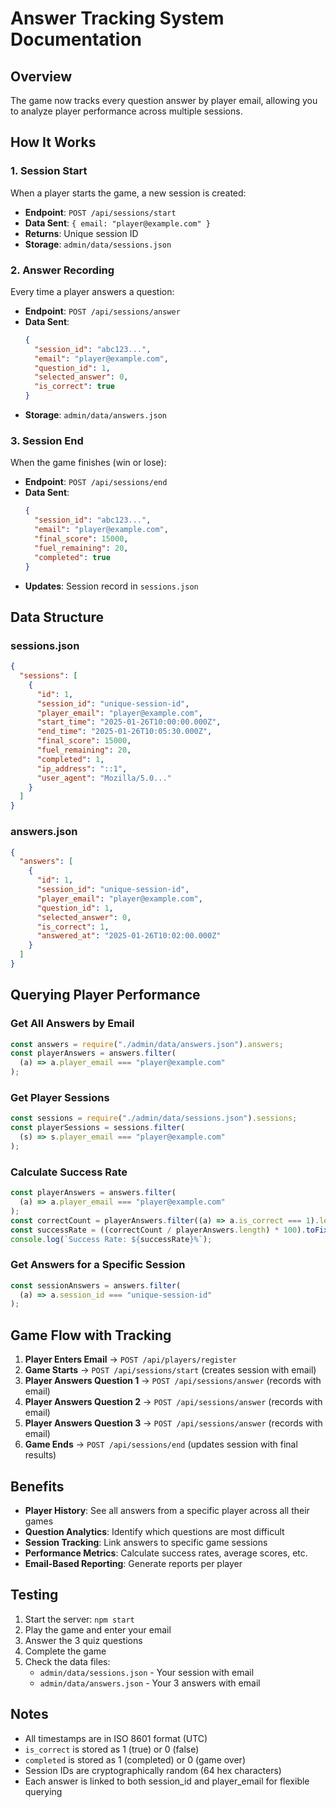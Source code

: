 # Answer Tracking System Documentation

## Overview

The game now tracks every question answer by player email, allowing you to analyze player performance across multiple sessions.

## How It Works

### 1. Session Start

When a player starts the game, a new session is created:

- **Endpoint**: `POST /api/sessions/start`
- **Data Sent**: `{ email: "player@example.com" }`
- **Returns**: Unique session ID
- **Storage**: `admin/data/sessions.json`

### 2. Answer Recording

Every time a player answers a question:

- **Endpoint**: `POST /api/sessions/answer`
- **Data Sent**:
  ```json
  {
    "session_id": "abc123...",
    "email": "player@example.com",
    "question_id": 1,
    "selected_answer": 0,
    "is_correct": true
  }
  ```
- **Storage**: `admin/data/answers.json`

### 3. Session End

When the game finishes (win or lose):

- **Endpoint**: `POST /api/sessions/end`
- **Data Sent**:
  ```json
  {
    "session_id": "abc123...",
    "email": "player@example.com",
    "final_score": 15000,
    "fuel_remaining": 20,
    "completed": true
  }
  ```
- **Updates**: Session record in `sessions.json`

## Data Structure

### sessions.json

```json
{
  "sessions": [
    {
      "id": 1,
      "session_id": "unique-session-id",
      "player_email": "player@example.com",
      "start_time": "2025-01-26T10:00:00.000Z",
      "end_time": "2025-01-26T10:05:30.000Z",
      "final_score": 15000,
      "fuel_remaining": 20,
      "completed": 1,
      "ip_address": "::1",
      "user_agent": "Mozilla/5.0..."
    }
  ]
}
```

### answers.json

```json
{
  "answers": [
    {
      "id": 1,
      "session_id": "unique-session-id",
      "player_email": "player@example.com",
      "question_id": 1,
      "selected_answer": 0,
      "is_correct": 1,
      "answered_at": "2025-01-26T10:02:00.000Z"
    }
  ]
}
```

## Querying Player Performance

### Get All Answers by Email

```javascript
const answers = require("./admin/data/answers.json").answers;
const playerAnswers = answers.filter(
  (a) => a.player_email === "player@example.com"
);
```

### Get Player Sessions

```javascript
const sessions = require("./admin/data/sessions.json").sessions;
const playerSessions = sessions.filter(
  (s) => s.player_email === "player@example.com"
);
```

### Calculate Success Rate

```javascript
const playerAnswers = answers.filter(
  (a) => a.player_email === "player@example.com"
);
const correctCount = playerAnswers.filter((a) => a.is_correct === 1).length;
const successRate = ((correctCount / playerAnswers.length) * 100).toFixed(2);
console.log(`Success Rate: ${successRate}%`);
```

### Get Answers for a Specific Session

```javascript
const sessionAnswers = answers.filter(
  (a) => a.session_id === "unique-session-id"
);
```

## Game Flow with Tracking

1. **Player Enters Email** → `POST /api/players/register`
2. **Game Starts** → `POST /api/sessions/start` (creates session with email)
3. **Player Answers Question 1** → `POST /api/sessions/answer` (records with email)
4. **Player Answers Question 2** → `POST /api/sessions/answer` (records with email)
5. **Player Answers Question 3** → `POST /api/sessions/answer` (records with email)
6. **Game Ends** → `POST /api/sessions/end` (updates session with final results)

## Benefits

- **Player History**: See all answers from a specific player across all their games
- **Question Analytics**: Identify which questions are most difficult
- **Session Tracking**: Link answers to specific game sessions
- **Performance Metrics**: Calculate success rates, average scores, etc.
- **Email-Based Reporting**: Generate reports per player

## Testing

1. Start the server: `npm start`
2. Play the game and enter your email
3. Answer the 3 quiz questions
4. Complete the game
5. Check the data files:
   - `admin/data/sessions.json` - Your session with email
   - `admin/data/answers.json` - Your 3 answers with email

## Notes

- All timestamps are in ISO 8601 format (UTC)
- `is_correct` is stored as 1 (true) or 0 (false)
- `completed` is stored as 1 (completed) or 0 (game over)
- Session IDs are cryptographically random (64 hex characters)
- Each answer is linked to both session_id and player_email for flexible querying
